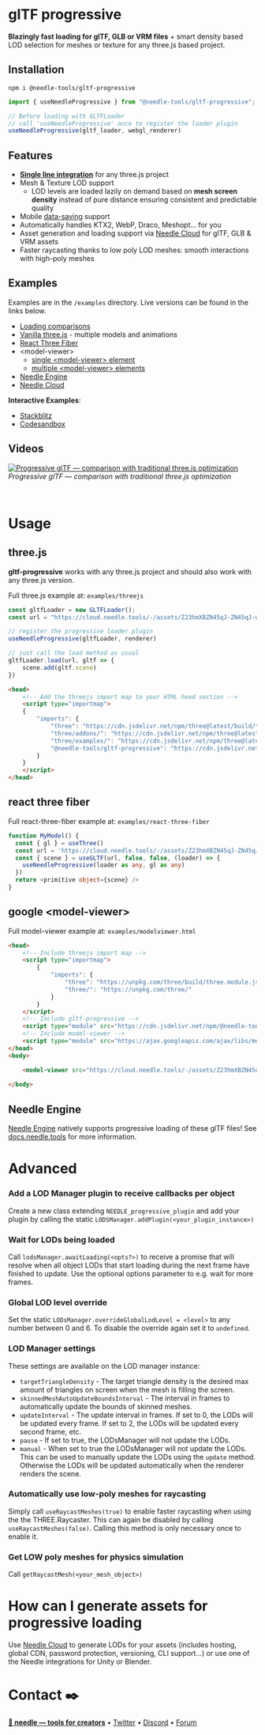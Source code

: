 # glTF progressive

**Blazingly fast loading for glTF, GLB or VRM files** + smart density based LOD selection for meshes or texture for any three.js based project.  

## Installation
`npm i @needle-tools/gltf-progressive`

```ts
import { useNeedleProgressive } from "@needle-tools/gltf-progressive";

// Before loading with GLTFLoader   
// call 'useNeedleProgressive' once to register the loader plugin
useNeedleProgressive(gltf_loader, webgl_renderer)
```

## Features
- [**Single line integration**](#usage) for any three.js project
- Mesh & Texture LOD support
  - LOD levels are loaded lazily on demand based on **mesh screen density** instead of pure distance ensuring consistent and predictable quality
- Mobile [data-saving](https://developer.mozilla.org/en-US/docs/Web/API/NetworkInformation/saveData) support
- Automatically handles KTX2, WebP, Draco, Meshopt... for you 
- Asset generation and loading support via [Needle Cloud](https://cloud.needle.tools) for glTF, GLB & VRM assets
- Faster raycasting thanks to low poly LOD meshes: smooth interactions with high-poly meshes

## Examples

Examples are in the `/examples` directory. Live versions can be found in the links below.  

- [Loading comparisons](https://stackblitz.com/edit/gltf-progressive-comparison?file=package.json,index.html)
- [Vanilla three.js](https://engine.needle.tools/demos/gltf-progressive/threejs/) - multiple models and animations
- [React Three Fiber](https://engine.needle.tools/demos/gltf-progressive/r3f/)
- \<model-viewer\> 
  - [single \<model-viewer> element](https://engine.needle.tools/demos/gltf-progressive/modelviewer) 
  - [multiple \<model-viewer> elements](https://engine.needle.tools/demos/gltf-progressive/modelviewer-multiple)
- [Needle Engine](https://stackblitz.com/edit/needle-engine-gltf-progressive?file=src%2Fmain.ts)
- [Needle Cloud](https://cloud.needle.tools/view?file=Z23hmXBZN45qJ-ZN45qJ-world)

**Interactive Examples**:
- [Stackblitz](https://stackblitz.com/@marwie/collections/gltf-progressive)
- [Codesandbox](https://codesandbox.io/dashboard/sandboxes/gltf-progressive)


## Videos
<a href="https://youtu.be/7EjL0BRfIp8" target="_blank">![Progressive glTF — comparison with traditional three.js optimization
](https://engine.needle.tools/demos/gltf-progressive/video-comparison-throttled-thumbnail-1.webp)</a>  
*Progressive glTF — comparison with traditional three.js optimization* 
  
<br/>

# Usage

## three.js

**gltf-progressive** works with any three.js project and should also work with any three.js version.  

Full three.js example at: `examples/threejs`

```ts
const gltfLoader = new GLTFLoader();
const url = "https://cloud.needle.tools/-/assets/Z23hmXBZN45qJ-ZN45qJ-world/file";

// register the progressive loader plugin
useNeedleProgressive(gltfLoader, renderer)

// just call the load method as usual
gltfLoader.load(url, gltf => {
    scene.add(gltf.scene)
})
```

```html
<head>
    <!-- Add the threejs import map to your HTML head section -->
    <script type="importmap">
    {
        "imports": {
            "three": "https://cdn.jsdelivr.net/npm/three@latest/build/three.module.js",
            "three/addons/": "https://cdn.jsdelivr.net/npm/three@latest/examples/jsm/",
            "three/examples/": "https://cdn.jsdelivr.net/npm/three@latest/examples/",
            "@needle-tools/gltf-progressive": "https://cdn.jsdelivr.net/npm/@needle-tools/gltf-progressive/gltf-progressive.min.js"
        }
    }
    </script>
</head>
```


## react three fiber

Full react-three-fiber example at: `examples/react-three-fiber`

```ts
function MyModel() {
  const { gl } = useThree()
  const url = 'https://cloud.needle.tools/-/assets/Z23hmXBZN45qJ-ZN45qJ-world/file'
  const { scene } = useGLTF(url, false, false, (loader) => {
    useNeedleProgressive(loader as any, gl as any)
  })
  return <primitive object={scene} />
}
```

## google \<model-viewer\>

Full model-viewer example at: `examples/modelviewer.html`

```html
<head>
    <!-- Include threejs import map -->
    <script type="importmap">
        {
            "imports": {
                "three": "https://unpkg.com/three/build/three.module.js",
                "three/": "https://unpkg.com/three/"
            }
        }
    </script>
    <!-- Include gltf-progressive -->
    <script type="module" src="https://cdn.jsdelivr.net/npm/@needle-tools/gltf-progressive/gltf-progressive.min.js"></script>
    <!-- Include model-viewer -->
    <script type="module" src="https://ajax.googleapis.com/ajax/libs/model-viewer/3.4.0/model-viewer.min.js"></script>
</head>
<body>

    <model-viewer src="https://cloud.needle.tools/-/assets/Z23hmXBZN45qJ-ZN45qJ-world/file" camera-controls auto-rotate></model-viewer>
    
</body>
```

## Needle Engine

[Needle Engine](https://needle.tools) natively supports progressive loading of these glTF files! See [docs.needle.tools](https://docs.needle.tools) for more information. 


# Advanced

### Add a LOD Manager plugin to receive callbacks per object
Create a new class extending `NEEDLE_progressive_plugin` and add your plugin by calling the static `LODSManager.addPlugin(<your_plugin_instance>)`

### Wait for LODs being loaded
Call `lodsManager.awaitLoading(<opts?>)` to receive a promise that will resolve when all object LODs that start loading during the next frame have finished to update. Use the optional options parameter to e.g. wait for more frames.

### Global LOD level override
Set the static `LODsManager.overrideGlobalLodLevel = <level>` to any number between 0 and 6. To disable the override again set it to `undefined`.

### LOD Manager settings
These settings are available on the LOD manager instance:
- `targetTriangleDensity` -  The target triangle density is the desired max amount of triangles on screen when the mesh is filling the screen.  
- `skinnedMeshAutoUpdateBoundsInterval` - The interval in frames to automatically update the bounds of skinned meshes. 
- `updateInterval` - The update interval in frames. If set to 0, the LODs will be updated every frame. If set to 2, the LODs will be updated every second frame, etc.
- `pause` - If set to true, the LODsManager will not update the LODs.
- `manual` - When set to true the LODsManager will not update the LODs. This can be used to manually update the LODs using the `update` method. Otherwise the LODs will be updated automatically when the renderer renders the scene.

### Automatically use low-poly meshes for raycasting
Simply call `useRaycastMeshes(true)` to enable faster raycasting when using the the THREE.Raycaster. This can again be disabled by calling `useRaycastMeshes(false)`. Calling this method is only necessary once to enable it.  

### Get LOW poly meshes for physics simulation
Call `getRaycastMesh(<your_mesh_object>)`


# How can I generate assets for progressive loading
Use [Needle Cloud](https://cloud.needle.tools) to generate LODs for your assets (includes hosting, global CDN, password protection, versioning, CLI support...) or use one of the Needle integrations for Unity or Blender.

# Contact ✒️
<b>[🌵 needle — tools for creators](https://needle.tools)</b> • 
[Twitter](https://twitter.com/NeedleTools) • 
[Discord](https://discord.needle.tools) • 
[Forum](https://forum.needle.tools)

